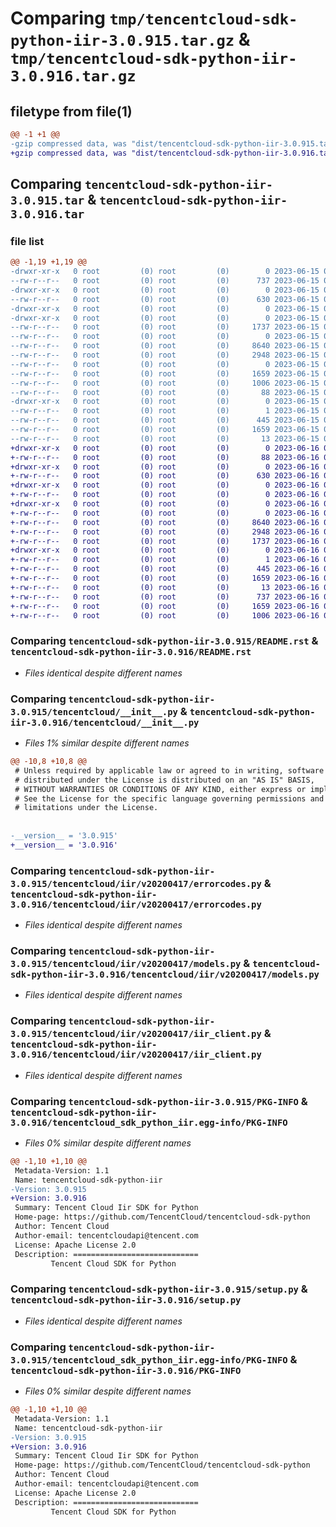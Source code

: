 # Comparing `tmp/tencentcloud-sdk-python-iir-3.0.915.tar.gz` & `tmp/tencentcloud-sdk-python-iir-3.0.916.tar.gz`

## filetype from file(1)

```diff
@@ -1 +1 @@
-gzip compressed data, was "dist/tencentcloud-sdk-python-iir-3.0.915.tar", last modified: Thu Jun 15 00:27:24 2023, max compression
+gzip compressed data, was "dist/tencentcloud-sdk-python-iir-3.0.916.tar", last modified: Fri Jun 16 00:35:34 2023, max compression
```

## Comparing `tencentcloud-sdk-python-iir-3.0.915.tar` & `tencentcloud-sdk-python-iir-3.0.916.tar`

### file list

```diff
@@ -1,19 +1,19 @@
-drwxr-xr-x   0 root         (0) root         (0)        0 2023-06-15 00:27:24.000000 tencentcloud-sdk-python-iir-3.0.915/
--rw-r--r--   0 root         (0) root         (0)      737 2023-06-15 00:27:24.000000 tencentcloud-sdk-python-iir-3.0.915/README.rst
-drwxr-xr-x   0 root         (0) root         (0)        0 2023-06-15 00:27:24.000000 tencentcloud-sdk-python-iir-3.0.915/tencentcloud/
--rw-r--r--   0 root         (0) root         (0)      630 2023-06-15 00:27:24.000000 tencentcloud-sdk-python-iir-3.0.915/tencentcloud/__init__.py
-drwxr-xr-x   0 root         (0) root         (0)        0 2023-06-15 00:27:24.000000 tencentcloud-sdk-python-iir-3.0.915/tencentcloud/iir/
-drwxr-xr-x   0 root         (0) root         (0)        0 2023-06-15 00:27:24.000000 tencentcloud-sdk-python-iir-3.0.915/tencentcloud/iir/v20200417/
--rw-r--r--   0 root         (0) root         (0)     1737 2023-06-15 00:27:24.000000 tencentcloud-sdk-python-iir-3.0.915/tencentcloud/iir/v20200417/errorcodes.py
--rw-r--r--   0 root         (0) root         (0)        0 2023-06-15 00:27:24.000000 tencentcloud-sdk-python-iir-3.0.915/tencentcloud/iir/v20200417/__init__.py
--rw-r--r--   0 root         (0) root         (0)     8640 2023-06-15 00:27:24.000000 tencentcloud-sdk-python-iir-3.0.915/tencentcloud/iir/v20200417/models.py
--rw-r--r--   0 root         (0) root         (0)     2948 2023-06-15 00:27:24.000000 tencentcloud-sdk-python-iir-3.0.915/tencentcloud/iir/v20200417/iir_client.py
--rw-r--r--   0 root         (0) root         (0)        0 2023-06-15 00:27:24.000000 tencentcloud-sdk-python-iir-3.0.915/tencentcloud/iir/__init__.py
--rw-r--r--   0 root         (0) root         (0)     1659 2023-06-15 00:27:24.000000 tencentcloud-sdk-python-iir-3.0.915/PKG-INFO
--rw-r--r--   0 root         (0) root         (0)     1006 2023-06-15 00:27:24.000000 tencentcloud-sdk-python-iir-3.0.915/setup.py
--rw-r--r--   0 root         (0) root         (0)       88 2023-06-15 00:27:24.000000 tencentcloud-sdk-python-iir-3.0.915/setup.cfg
-drwxr-xr-x   0 root         (0) root         (0)        0 2023-06-15 00:27:24.000000 tencentcloud-sdk-python-iir-3.0.915/tencentcloud_sdk_python_iir.egg-info/
--rw-r--r--   0 root         (0) root         (0)        1 2023-06-15 00:27:24.000000 tencentcloud-sdk-python-iir-3.0.915/tencentcloud_sdk_python_iir.egg-info/dependency_links.txt
--rw-r--r--   0 root         (0) root         (0)      445 2023-06-15 00:27:24.000000 tencentcloud-sdk-python-iir-3.0.915/tencentcloud_sdk_python_iir.egg-info/SOURCES.txt
--rw-r--r--   0 root         (0) root         (0)     1659 2023-06-15 00:27:24.000000 tencentcloud-sdk-python-iir-3.0.915/tencentcloud_sdk_python_iir.egg-info/PKG-INFO
--rw-r--r--   0 root         (0) root         (0)       13 2023-06-15 00:27:24.000000 tencentcloud-sdk-python-iir-3.0.915/tencentcloud_sdk_python_iir.egg-info/top_level.txt
+drwxr-xr-x   0 root         (0) root         (0)        0 2023-06-16 00:35:34.000000 tencentcloud-sdk-python-iir-3.0.916/
+-rw-r--r--   0 root         (0) root         (0)       88 2023-06-16 00:35:34.000000 tencentcloud-sdk-python-iir-3.0.916/setup.cfg
+drwxr-xr-x   0 root         (0) root         (0)        0 2023-06-16 00:35:34.000000 tencentcloud-sdk-python-iir-3.0.916/tencentcloud/
+-rw-r--r--   0 root         (0) root         (0)      630 2023-06-16 00:35:33.000000 tencentcloud-sdk-python-iir-3.0.916/tencentcloud/__init__.py
+drwxr-xr-x   0 root         (0) root         (0)        0 2023-06-16 00:35:34.000000 tencentcloud-sdk-python-iir-3.0.916/tencentcloud/iir/
+-rw-r--r--   0 root         (0) root         (0)        0 2023-06-16 00:35:33.000000 tencentcloud-sdk-python-iir-3.0.916/tencentcloud/iir/__init__.py
+drwxr-xr-x   0 root         (0) root         (0)        0 2023-06-16 00:35:34.000000 tencentcloud-sdk-python-iir-3.0.916/tencentcloud/iir/v20200417/
+-rw-r--r--   0 root         (0) root         (0)        0 2023-06-16 00:35:33.000000 tencentcloud-sdk-python-iir-3.0.916/tencentcloud/iir/v20200417/__init__.py
+-rw-r--r--   0 root         (0) root         (0)     8640 2023-06-16 00:35:33.000000 tencentcloud-sdk-python-iir-3.0.916/tencentcloud/iir/v20200417/models.py
+-rw-r--r--   0 root         (0) root         (0)     2948 2023-06-16 00:35:33.000000 tencentcloud-sdk-python-iir-3.0.916/tencentcloud/iir/v20200417/iir_client.py
+-rw-r--r--   0 root         (0) root         (0)     1737 2023-06-16 00:35:33.000000 tencentcloud-sdk-python-iir-3.0.916/tencentcloud/iir/v20200417/errorcodes.py
+drwxr-xr-x   0 root         (0) root         (0)        0 2023-06-16 00:35:34.000000 tencentcloud-sdk-python-iir-3.0.916/tencentcloud_sdk_python_iir.egg-info/
+-rw-r--r--   0 root         (0) root         (0)        1 2023-06-16 00:35:34.000000 tencentcloud-sdk-python-iir-3.0.916/tencentcloud_sdk_python_iir.egg-info/dependency_links.txt
+-rw-r--r--   0 root         (0) root         (0)      445 2023-06-16 00:35:34.000000 tencentcloud-sdk-python-iir-3.0.916/tencentcloud_sdk_python_iir.egg-info/SOURCES.txt
+-rw-r--r--   0 root         (0) root         (0)     1659 2023-06-16 00:35:34.000000 tencentcloud-sdk-python-iir-3.0.916/tencentcloud_sdk_python_iir.egg-info/PKG-INFO
+-rw-r--r--   0 root         (0) root         (0)       13 2023-06-16 00:35:34.000000 tencentcloud-sdk-python-iir-3.0.916/tencentcloud_sdk_python_iir.egg-info/top_level.txt
+-rw-r--r--   0 root         (0) root         (0)      737 2023-06-16 00:35:33.000000 tencentcloud-sdk-python-iir-3.0.916/README.rst
+-rw-r--r--   0 root         (0) root         (0)     1659 2023-06-16 00:35:34.000000 tencentcloud-sdk-python-iir-3.0.916/PKG-INFO
+-rw-r--r--   0 root         (0) root         (0)     1006 2023-06-16 00:35:33.000000 tencentcloud-sdk-python-iir-3.0.916/setup.py
```

### Comparing `tencentcloud-sdk-python-iir-3.0.915/README.rst` & `tencentcloud-sdk-python-iir-3.0.916/README.rst`

 * *Files identical despite different names*

### Comparing `tencentcloud-sdk-python-iir-3.0.915/tencentcloud/__init__.py` & `tencentcloud-sdk-python-iir-3.0.916/tencentcloud/__init__.py`

 * *Files 1% similar despite different names*

```diff
@@ -10,8 +10,8 @@
 # Unless required by applicable law or agreed to in writing, software
 # distributed under the License is distributed on an "AS IS" BASIS,
 # WITHOUT WARRANTIES OR CONDITIONS OF ANY KIND, either express or implied.
 # See the License for the specific language governing permissions and
 # limitations under the License.
 
 
-__version__ = '3.0.915'
+__version__ = '3.0.916'
```

### Comparing `tencentcloud-sdk-python-iir-3.0.915/tencentcloud/iir/v20200417/errorcodes.py` & `tencentcloud-sdk-python-iir-3.0.916/tencentcloud/iir/v20200417/errorcodes.py`

 * *Files identical despite different names*

### Comparing `tencentcloud-sdk-python-iir-3.0.915/tencentcloud/iir/v20200417/models.py` & `tencentcloud-sdk-python-iir-3.0.916/tencentcloud/iir/v20200417/models.py`

 * *Files identical despite different names*

### Comparing `tencentcloud-sdk-python-iir-3.0.915/tencentcloud/iir/v20200417/iir_client.py` & `tencentcloud-sdk-python-iir-3.0.916/tencentcloud/iir/v20200417/iir_client.py`

 * *Files identical despite different names*

### Comparing `tencentcloud-sdk-python-iir-3.0.915/PKG-INFO` & `tencentcloud-sdk-python-iir-3.0.916/tencentcloud_sdk_python_iir.egg-info/PKG-INFO`

 * *Files 0% similar despite different names*

```diff
@@ -1,10 +1,10 @@
 Metadata-Version: 1.1
 Name: tencentcloud-sdk-python-iir
-Version: 3.0.915
+Version: 3.0.916
 Summary: Tencent Cloud Iir SDK for Python
 Home-page: https://github.com/TencentCloud/tencentcloud-sdk-python
 Author: Tencent Cloud
 Author-email: tencentcloudapi@tencent.com
 License: Apache License 2.0
 Description: ============================
         Tencent Cloud SDK for Python
```

### Comparing `tencentcloud-sdk-python-iir-3.0.915/setup.py` & `tencentcloud-sdk-python-iir-3.0.916/setup.py`

 * *Files identical despite different names*

### Comparing `tencentcloud-sdk-python-iir-3.0.915/tencentcloud_sdk_python_iir.egg-info/PKG-INFO` & `tencentcloud-sdk-python-iir-3.0.916/PKG-INFO`

 * *Files 0% similar despite different names*

```diff
@@ -1,10 +1,10 @@
 Metadata-Version: 1.1
 Name: tencentcloud-sdk-python-iir
-Version: 3.0.915
+Version: 3.0.916
 Summary: Tencent Cloud Iir SDK for Python
 Home-page: https://github.com/TencentCloud/tencentcloud-sdk-python
 Author: Tencent Cloud
 Author-email: tencentcloudapi@tencent.com
 License: Apache License 2.0
 Description: ============================
         Tencent Cloud SDK for Python
```

